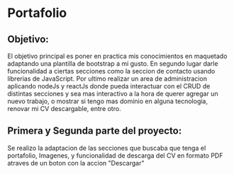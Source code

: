 # Portafolio

## Objetivo:
El objetivo principal es poner en practica mis conocimientos en maquetado adaptando una plantilla de bootstrap a mi gusto. 
En segundo lugar darle funcionalidad a ciertas secciones como la seccion de contacto usando librerias de JavaScript.
Por ultimo realizar un area de administracion aplicando nodeJs y reactJs donde pueda interactuar con el CRUD de distintas secciones y sea mas interactivo a la hora de querer agregar un nuevo trabajo, o mostrar si tengo mas dominio en alguna tecnologia, renovar mi CV descargable, entre otro.

## Primera y Segunda parte del proyecto: 
Se realizo la adaptacion de las secciones que buscaba que tenga el portafolio, Imagenes, y funcionalidad de descarga del CV en formato PDF atraves de un boton con la accion "Descargar"
